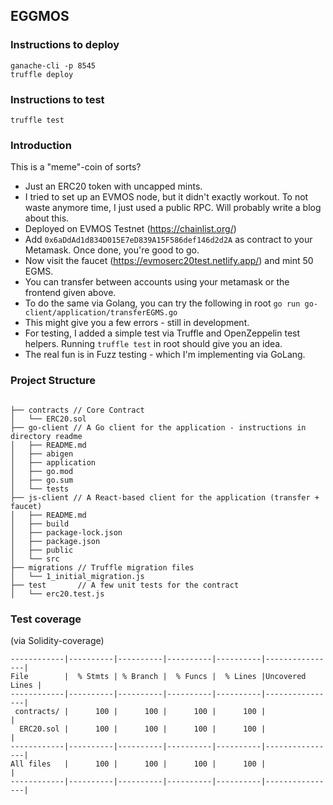## EGGMOS

### Instructions to deploy

```
ganache-cli -p 8545
truffle deploy
```

### Instructions to test

```
truffle test
```

### Introduction

This is a "meme"-coin of sorts? 
- Just an ERC20 token with uncapped mints. 
- I tried to set up an EVMOS node, but it didn't exactly workout. To not waste anymore time, I just used a public RPC. Will probably write a blog about this.
- Deployed on EVMOS Testnet (https://chainlist.org/) 
- Add `0x6aDdAd1d834D015E7eD839A15F586def146d2d2A` as contract to your Metamask. Once done, you're good to go. 
- Now visit the faucet (https://evmoserc20test.netlify.app/) and mint 50 EGMS. 
- You can transfer between accounts using your metamask or the frontend given above.
- To do the same via Golang, you can try the following in root `go run go-client/application/transferEGMS.go`
- This might give you a few errors - still in development.
- For testing, I added a simple test via Truffle and OpenZeppelin test helpers. Running `truffle test` in root should give you an idea.
- The real fun is in Fuzz testing - which I'm implementing via GoLang.

### Project Structure

```

├── contracts // Core Contract
│   └── ERC20.sol
├── go-client // A Go client for the application - instructions in directory readme
│   ├── README.md
│   ├── abigen
│   ├── application
│   ├── go.mod
│   ├── go.sum
│   └── tests
├── js-client // A React-based client for the application (transfer + faucet)
│   ├── README.md
│   ├── build
│   ├── package-lock.json
│   ├── package.json
│   ├── public
│   └── src
├── migrations // Truffle migration files
│   └── 1_initial_migration.js
├── test       // A few unit tests for the contract
│   └── erc20.test.js
```

### Test coverage
(via Solidity-coverage)

```
------------|----------|----------|----------|----------|----------------|
File        |  % Stmts | % Branch |  % Funcs |  % Lines |Uncovered Lines |
------------|----------|----------|----------|----------|----------------|
 contracts/ |      100 |      100 |      100 |      100 |                |
  ERC20.sol |      100 |      100 |      100 |      100 |                |
------------|----------|----------|----------|----------|----------------|
All files   |      100 |      100 |      100 |      100 |                |
------------|----------|----------|----------|----------|----------------|
```